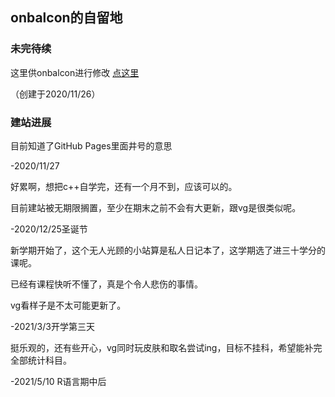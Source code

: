 ## onbalcon的自留地

### 未完待续

这里供onbalcon进行修改 [点这里](https://github.com/onbalcon/onbalcon.GitHub.io/edit/main/index.md) 

（创建于2020/11/26）

### 建站进展

目前知道了GitHub Pages里面井号的意思

-2020/11/27

好累啊，想把c++自学完，还有一个月不到，应该可以的。

目前建站被无期限搁置，至少在期末之前不会有大更新，跟vg是很类似呢。

-2020/12/25圣诞节

新学期开始了，这个无人光顾的小站算是私人日记本了，这学期选了进三十学分的课呢。

已经有课程快听不懂了，真是个令人悲伤的事情。

vg看样子是不太可能更新了。

-2021/3/3开学第三天

挺乐观的，还有些开心，vg同时玩皮肤和取名尝试ing，目标不挂科，希望能补完全部统计科目。

-2021/5/10 R语言期中后

